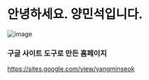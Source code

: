 # 안녕하세요. 양민석입니다.
![image](https://github.com/user-attachments/assets/252b1e64-4f7c-48a3-8d54-6f3e24a9aa24)

### 구글 사이트 도구로 만든 홈페이지
https://sites.google.com/view/yangminseok
